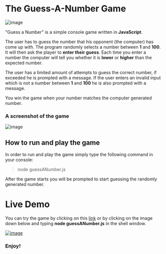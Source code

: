 # The Guess-A-Number Game

![image](https://user-images.githubusercontent.com/114098743/208228782-1cac74db-d49a-42a6-9b63-ed5bf361ec78.png)

"Guess a Number" is a simple console game written in **JavaScript**.

The user has to guess the number that his opponent (the computer) has come up with.
The program randomly selects a number between **1** and **100**. It will then ask the player to **enter their guess**.
Each time you enter a number the computer will tell you whether it is **lower** or **higher** than the expected number.

The user has a limited amount of attempts to guess the correct number, if exceeded he is prompted with a message.
If the user enters an invalid input which is not a number between **1** and **100** he is also prompted with a message.

You win the game when your number matches the computer generated number.

### A screenshot of the game

![image](https://user-images.githubusercontent.com/114098743/208229300-f39c9701-bbd8-46fa-9e3f-58b664078166.png)

## How to run and play the game

In order to run and play the game simply type the following command in your console:

> node guessANumber.js

After the game starts you will be prompted to start guessing the randomly generated number.

# Live Demo

You can try the game by clicking on this [link](https://replit.com/@DanielPopov2/guessANumber#guessANumber.js) or by clicking on the image down below and typing **node guessANumber.js** in the shell window.



[![image](https://user-images.githubusercontent.com/114098743/208229716-364464ad-35da-4f70-8dc0-f7b9b437fdbb.png)](https://replit.com/@DanielPopov2/guessANumber#guessANumber.js)

### Enjoy!






